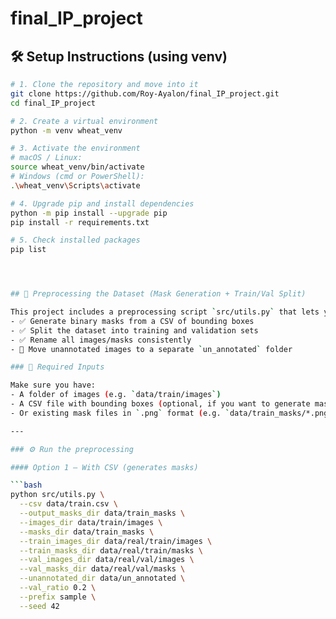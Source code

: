 # final_IP_project

## 🛠️ Setup Instructions (using venv)

```bash
# 1. Clone the repository and move into it
git clone https://github.com/Roy-Ayalon/final_IP_project.git
cd final_IP_project

# 2. Create a virtual environment
python -m venv wheat_venv

# 3. Activate the environment
# macOS / Linux:
source wheat_venv/bin/activate
# Windows (cmd or PowerShell):
.\wheat_venv\Scripts\activate

# 4. Upgrade pip and install dependencies
python -m pip install --upgrade pip
pip install -r requirements.txt

# 5. Check installed packages
pip list




## 🧪 Preprocessing the Dataset (Mask Generation + Train/Val Split)

This project includes a preprocessing script `src/utils.py` that lets you:
- ✅ Generate binary masks from a CSV of bounding boxes
- ✅ Split the dataset into training and validation sets
- ✅ Rename all images/masks consistently
- 🚫 Move unannotated images to a separate `un_annotated` folder

### 📁 Required Inputs

Make sure you have:
- A folder of images (e.g. `data/train/images`)
- A CSV file with bounding boxes (optional, if you want to generate masks)
- Or existing mask files in `.png` format (e.g. `data/train_masks/*.png`)

---

### ⚙️ Run the preprocessing

#### Option 1 – With CSV (generates masks)

```bash
python src/utils.py \
  --csv data/train.csv \
  --output_masks_dir data/train_masks \
  --images_dir data/train/images \
  --masks_dir data/train_masks \
  --train_images_dir data/real/train/images \
  --train_masks_dir data/real/train/masks \
  --val_images_dir data/real/val/images \
  --val_masks_dir data/real/val/masks \
  --unannotated_dir data/un_annotated \
  --val_ratio 0.2 \
  --prefix sample \
  --seed 42
